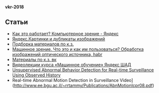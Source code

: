 #### vkr-2018

## Статьи

* [Как это работает? Компьютерное зрение - Яндекс](https://yandex.ru/blog/company/80564)
* [Яндекс.Картинки и дубликаты изображений](https://yandex.ru/company/technologies/duplicates/)
* [Подборка материалов по к.з.](http://my-it-notes.com/2013/05/practical-computer-vision-introduction/)
* [Машинное зрение. Что это и как им пользоваться? Обработка изображений оптического источника, habr](https://habr.com/post/350918/)
* [Материалы по к.з. вк](https://vk.com/topic-39001404_28733696)
* [Видеолекции курса «Машинное обучение» Яндекс ШАД](https://yandexdataschool.ru/edu-process/courses/machine-learning)
* [Unsupervised Abnormal Behavior Detection for Real-time
Surveillance Using Observed History](https://pdfs.semanticscholar.org/dacd/5ae4d3ffd237281b7559f011ee59563d5fae.pdf)
* Real-time Abnormal Motion Detection in Surveillance Video](http://www.ee.bgu.ac.il/~rrtammy/Publications/AbnMotionIcpr08.pdf)
